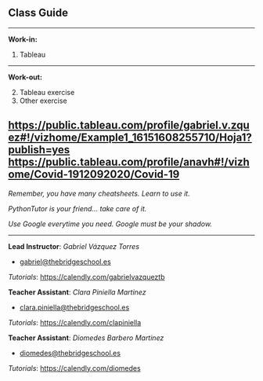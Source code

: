 ## **Class Guide**

---------

**Work-in:**

1. Tableau

---------

**Work-out:**

2. Tableau exercise
3. Other exercise

https://public.tableau.com/profile/gabriel.v.zquez#!/vizhome/Example1_16151608255710/Hoja1?publish=yes
https://public.tableau.com/profile/anavh#!/vizhome/Covid-1912092020/Covid-19
---------

*Remember, you have many cheatsheets. Learn to use it.*

*PythonTutor is your friend... take care of it.*

*Use Google everytime you need. Google must be your shadow.*

---------

**Lead Instructor**: *Gabriel Vázquez Torres*

- gabriel@thebridgeschool.es

*Tutorials*: https://calendly.com/gabrielvazqueztb

**Teacher Assistant**: *Clara Piniella Martinez*

- clara.piniella@thebridgeschool.es

*Tutorials*: https://calendly.com/clapiniella

**Teacher Assistant**: *Diomedes Barbero Martinez*

- diomedes@thebridgeschool.es

*Tutorials*: https://calendly.com/diomedes